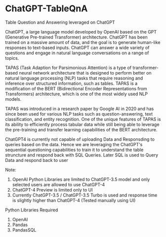 # ChatGPT-TableQnA
Table Question and Answering leveraged on ChatGPT

ChatGPT, a large language model developed by OpenAI based on the GPT (Generative Pre-trained Transformer) architecture. ChatGPT has been trained on a massive amount of data, and the goal is to generate human-like responses to text-based inputs. ChatGPT can answer a wide variety of questions and engage in natural language conversations on a range of topics.

TAPAS (Task Adaption for Parsimonious Attention) is a type of transformer-based neural network architecture that is designed to perform better on natural language processing (NLP) tasks that require reasoning and inference over structured information, such as tables. TAPAS is a modification of the BERT (Bidirectional Encoder Representations from Transformers) architecture, which is one of the most widely used NLP models.

TAPAS was introduced in a research paper by Google AI in 2020 and has since been used for various NLP tasks such as question-answering, text classification, and entity recognition. One of the unique features of TAPAS is its ability to efficiently process tabular data while still being able to leverage the pre-training and transfer learning capabilities of the BERT architecture.

ChatGPT4 is currently not capable of uploading Data and Responsding to queries based on the data. Hence we are leveraging the ChatGPT's sequential questioning capabilities to train it to understand the table struncture and respond back with SQL Queries. Later SQL is used to Query Data and respond back to user

Note:
  1. OpenAI Python Libraries are limited to ChatGPT-3.5 model and only selected users are allowed to use ChatGPT-4
  2. ChatGPT-4 Preview is limited only to UI
  3. Currently ChatGPT-3.5 / ChatGPT-3.5 Turbo is used and response time is slightly higher than ChatGPT-4 (Tested manually using UI)
  
Python Libraries Required
  1. OpenAI
  2. Pandas
  3. PandasSQL
